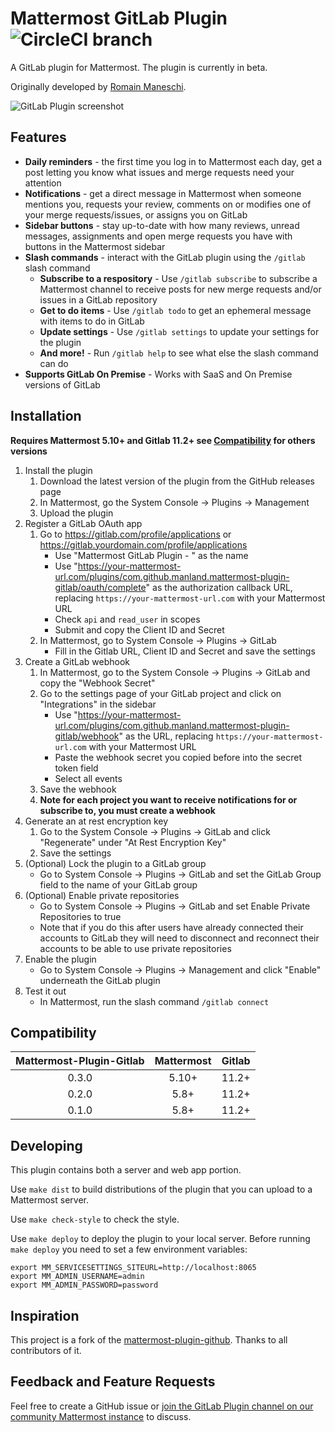# Mattermost GitLab Plugin ![CircleCI branch](https://img.shields.io/circleci/project/github/manland/mattermost-plugin-gitlab/master.svg)

A GitLab plugin for Mattermost. The plugin is currently in beta.

Originally developed by [Romain Maneschi](https://github.com/manland).

![GitLab Plugin screenshot](https://user-images.githubusercontent.com/1492516/57301593-afbb1b80-70d9-11e9-9134-809e5cc69a45.png)

## Features

* __Daily reminders__ - the first time you log in to Mattermost each day, get a post letting you know what issues and merge requests need your attention
* __Notifications__ - get a direct message in Mattermost when someone mentions you, requests your review, comments on or modifies one of your merge requests/issues, or assigns you on GitLab
* __Sidebar buttons__ - stay up-to-date with how many reviews, unread messages, assignments and open merge requests you have with buttons in the Mattermost sidebar
* __Slash commands__ - interact with the GitLab plugin using the `/gitlab` slash command
    * __Subscribe to a respository__ - Use `/gitlab subscribe` to subscribe a Mattermost channel to receive posts for new merge requests and/or issues in a GitLab repository
    * __Get to do items__ - Use `/gitlab todo` to get an ephemeral message with items to do in GitLab
    * __Update settings__ - Use `/gitlab settings` to update your settings for the plugin
    * __And more!__ - Run `/gitlab help` to see what else the slash command can do
* __Supports GitLab On Premise__ - Works with SaaS and On Premise versions of GitLab

## Installation

__Requires Mattermost 5.10+ and Gitlab 11.2+ see [Compatibility](#Compatibility) for others versions__

1. Install the plugin
    1. Download the latest version of the plugin from the GitHub releases page
    2. In Mattermost, go the System Console -> Plugins -> Management
    3. Upload the plugin
2. Register a GitLab OAuth app
    1. Go to https://gitlab.com/profile/applications or https://gitlab.yourdomain.com/profile/applications
        * Use "Mattermost GitLab Plugin - <your company name>" as the name
        * Use "https://your-mattermost-url.com/plugins/com.github.manland.mattermost-plugin-gitlab/oauth/complete" as the authorization callback URL, replacing `https://your-mattermost-url.com` with your Mattermost URL
        * Check `api` and `read_user` in scopes
        * Submit and copy the Client ID and Secret
    2. In Mattermost, go to System Console -> Plugins -> GitLab
        * Fill in the Gitlab URL, Client ID and Secret and save the settings
3. Create a GitLab webhook
    1. In Mattermost, go to the System Console -> Plugins -> GitLab and copy the "Webhook Secret"
    2. Go to the settings page of your GitLab project and click on "Integrations" in the sidebar
        * Use "https://your-mattermost-url.com/plugins/com.github.manland.mattermost-plugin-gitlab/webhook" as the URL, replacing `https://your-mattermost-url.com` with your Mattermost URL
        * Paste the webhook secret you copied before into the secret token field
        * Select all events
    3. Save the webhook
    4. __Note for each project you want to receive notifications for or subscribe to, you must create a webhook__
4. Generate an at rest encryption key
    1. Go to the System Console -> Plugins -> GitLab and click "Regenerate" under "At Rest Encryption Key"
    2. Save the settings
4. (Optional) Lock the plugin to a GitLab group
    * Go to System Console -> Plugins -> GitLab and set the GitLab Group field to the name of your GitLab group
4. (Optional) Enable private repositories
    * Go to System Console -> Plugins -> GitLab and set Enable Private Repositories to true
    * Note that if you do this after users have already connected their accounts to GitLab they will need to disconnect and reconnect their accounts to be able to use private repositories
5. Enable the plugin
    * Go to System Console -> Plugins -> Management and click "Enable" underneath the GitLab plugin
6. Test it out
    * In Mattermost, run the slash command `/gitlab connect`

## Compatibility

| Mattermost-Plugin-Gitlab | Mattermost | Gitlab |
|:-----------------------:|:----------:|:------:|
|        0.3.0            |     5.10+  |  11.2+ |
|        0.2.0            |     5.8+   |  11.2+ |
|        0.1.0            |     5.8+   |  11.2+ |

## Developing 

This plugin contains both a server and web app portion.

Use `make dist` to build distributions of the plugin that you can upload to a Mattermost server.

Use `make check-style` to check the style.

Use `make deploy` to deploy the plugin to your local server. Before running `make deploy` you need to set a few environment variables:

```
export MM_SERVICESETTINGS_SITEURL=http://localhost:8065
export MM_ADMIN_USERNAME=admin
export MM_ADMIN_PASSWORD=password
```

## Inspiration

This project is a fork of the [mattermost-plugin-github](https://github.com/mattermost/mattermost-plugin-github). Thanks to all contributors of it.

## Feedback and Feature Requests

Feel free to create a GitHub issue or [join the GitLab Plugin channel on our community Mattermost instance](https://pre-release.mattermost.com/core/channels/gitlab-plugin) to discuss.
